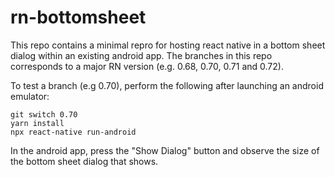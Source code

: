 # rn-bottomsheet

This repo contains a minimal repro for hosting react native in a bottom sheet dialog within an existing android app. The branches in this repo corresponds to a major RN version (e.g. 0.68, 0.70, 0.71 and 0.72).

To test a branch (e.g 0.70), perform the following after launching an android emulator:

    git switch 0.70
    yarn install
    npx react-native run-android

In the android app, press the "Show Dialog" button and observe the size of the bottom sheet dialog that shows.
